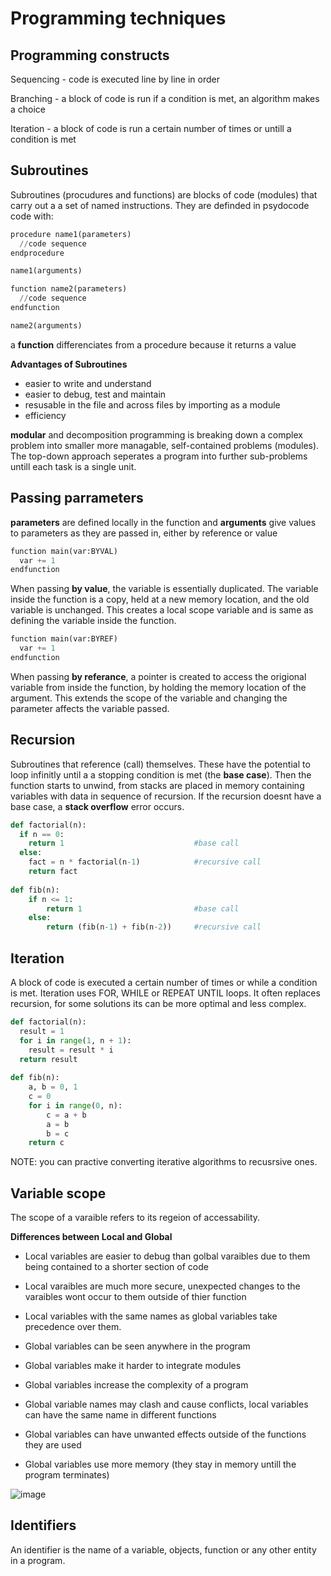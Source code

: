 # Programming techniques

## Programming constructs
Sequencing - code is executed line by line in order

Branching - a block of code is run if a condition is met, an algorithm makes a choice

Iteration - a block of code is run a certain number of times or untill a condition is met

## Subroutines
Subroutines (procudures and functions) are blocks of code (modules) that carry out a a set of named instructions. They are definded in psydocode code with: 

```py
procedure name1(parameters)
  //code sequence
endprocedure

name1(arguments)

function name2(parameters)
  //code sequence
endfunction

name2(arguments)
```

a **function** differenciates from a procedure because it returns a value

**Advantages of Subroutines**
- easier to write and understand 
- easier to debug, test and maintain
- resusable in the file and across files by importing as a module
- efficiency

**modular** and decomposition programming is breaking down a complex problem into smaller more managable, self-contained problems (modules). The top-down approach seperates a program into further sub-problems untill each task is a single unit.

## Passing parrameters

**parameters** are defined locally in the function and **arguments** give values to parameters as they are passed in, either by reference or value

```py
function main(var:BYVAL)
  var += 1
endfunction
```

When passing **by value**, the variable is essentially duplicated. The variable inside the function is a copy, held at a new memory location, and the old variable is unchanged. This creates a local scope variable and is same as defining the variable inside the function.

```py
function main(var:BYREF)
  var += 1
endfunction
```

When passing **by referance**, a pointer is created to access the origional variable from inside the function, by holding the memory location of the argument. This extends the scope of the variable and changing the parameter affects the variable passed.  

## Recursion
Subroutines that reference (call) themselves. These have the potential to loop infinitly until a a stopping condition is met (the **base case**). Then the function starts to unwind, from stacks are placed in memory containing variables with data in sequence of recursion. If the recursion doesnt have a base case, a **stack overflow** error occurs.

```py
def factorial(n):
  if n == 0: 
    return 1                             #base call
  else:
    fact = n * factorial(n-1)            #recursive call            
    return fact
    
def fib(n):
    if n <= 1:
        return 1                         #base call
    else:
        return (fib(n-1) + fib(n-2))     #recursive call
```

## Iteration
A block of code is executed a certain number of times or while a condition is met. Iteration uses FOR, WHILE or REPEAT UNTIL loops. It often replaces recursion, for some solutions its can be more optimal and less complex.

```py
def factorial(n):
  result = 1
  for i in range(1, n + 1):
    result = result * i
  return result
  
def fib(n):
    a, b = 0, 1
    c = 0
    for i in range(0, n):
        c = a + b
        a = b
        b = c
    return c
```

NOTE: you can practive converting iterative algorithms to recusrsive ones.

## Variable scope
The scope of a varaible refers to its regeion of accessability.

**Differences between Local and Global**
- Local variables are easier to debug than golbal varaibles due to them being contained to a shorter section of code
- Local varaibles are much more secure, unexpected changes to the varaibles wont occur to them outside of thier function
- Local variables with the same names as global variables take precedence over them.
- Global variables can be seen anywhere in the program

- Global variables make it harder to integrate modules
- Global variables increase the complexity of a program
- Global variable names may clash and cause conflicts, local variables can have the same name in different functions
- Global variables can have unwanted effects outside of the functions they are used
- Global variables use more memory (they stay in memory untill the program terminates)

![image](https://user-images.githubusercontent.com/72783315/149768085-f22d77bb-d805-4ee4-a060-4a6df581afd8.png)

## Identifiers
An identifier is the name of a variable, objects, function or any other entity in a program.
